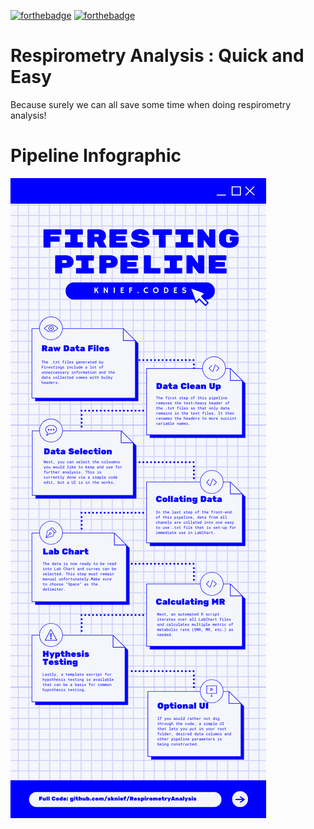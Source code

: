 [![forthebadge](https://forthebadge.com/images/badges/built-with-love.svg)](https://forthebadge.com)  [![forthebadge](https://forthebadge.com/images/badges/open-source.svg)](https://forthebadge.com)


# Respirometry Analysis : Quick and Easy
Because surely we can all save some time when doing respirometry analysis! 

# Pipeline Infographic

![Infrographic](/Media/png/1.png)
